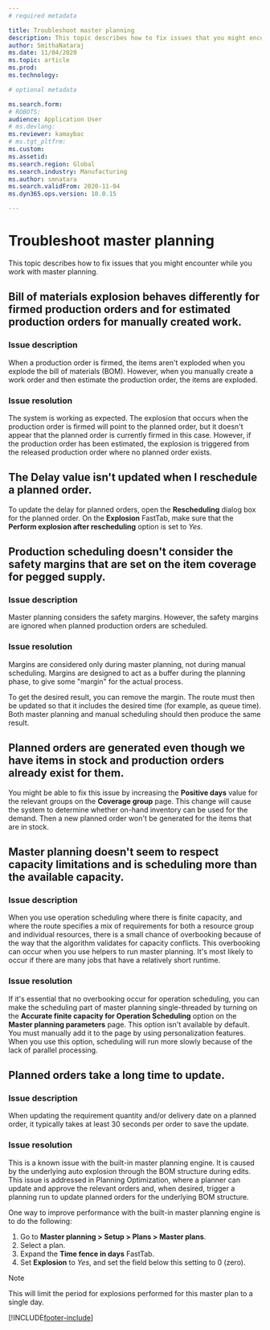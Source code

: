 ```yaml
---
# required metadata

title: Troubleshoot master planning
description: This topic describes how to fix issues that you might encounter while you work with master planning.
author: SmithaNataraj
ms.date: 11/04/2020
ms.topic: article
ms.prod: 
ms.technology: 

# optional metadata

ms.search.form: 
# ROBOTS: 
audience: Application User
# ms.devlang: 
ms.reviewer: kamaybac
# ms.tgt_pltfrm: 
ms.custom: 
ms.assetid: 
ms.search.region: Global
ms.search.industry: Manufacturing
ms.author: smnatara
ms.search.validFrom: 2020-11-04
ms.dyn365.ops.version: 10.0.15

---
```

# Troubleshoot master planning

This topic describes how to fix issues that you might encounter while you work with master planning.

## Bill of materials explosion behaves differently for firmed production orders and for estimated production orders for manually created work.

### Issue description

When a production order is firmed, the items aren't exploded when you explode the bill of materials (BOM). However, when you manually create a work order and then estimate the production order, the items are exploded.

### Issue resolution

The system is working as expected. The explosion that occurs when the production order is firmed will point to the planned order, but it doesn't appear that the planned order is currently firmed in this case. However, if the production order has been estimated, the explosion is triggered from the released production order where no planned order exists.

## The Delay value isn't updated when I reschedule a planned order.

To update the delay for planned orders, open the **Rescheduling** dialog box for the planned order. On the **Explosion** FastTab, make sure that the **Perform explosion after rescheduling** option is set to *Yes*.

## Production scheduling doesn't consider the safety margins that are set on the item coverage for pegged supply.

### Issue description

Master planning considers the safety margins. However, the safety margins are ignored when planned production orders are scheduled.

### Issue resolution

Margins are considered only during master planning, not during manual scheduling. Margins are designed to act as a buffer during the planning phase, to give some "margin" for the actual process.

To get the desired result, you can remove the margin. The route must then be updated so that it includes the desired time (for example, as queue time). Both master planning and manual scheduling should then produce the same result.

## Planned orders are generated even though we have items in stock and production orders already exist for them.

You might be able to fix this issue by increasing the **Positive days** value for the relevant groups on the **Coverage group** page. This change will cause the system to determine whether on-hand inventory can be used for the demand. Then a new planned order won't be generated for the items that are in stock.

## Master planning doesn't seem to respect capacity limitations and is scheduling more than the available capacity.

### Issue description

When you use operation scheduling where there is finite capacity, and where the route specifies a mix of requirements for both a resource group and individual resources, there is a small chance of overbooking because of the way that the algorithm validates for capacity conflicts. This overbooking can occur when you use helpers to run master planning. It's most likely to occur if there are many jobs that have a relatively short runtime.

### Issue resolution

If it's essential that no overbooking occur for operation scheduling, you can make the scheduling part of master planning single-threaded by turning on the **Accurate finite capacity for Operation Scheduling** option on the **Master planning parameters** page. This option isn't available by default. You must manually add it to the page by using personalization features. When you use this option, scheduling will run more slowly because of the lack of parallel processing.

## Planned orders take a long time to update.

### Issue description

When updating the requirement quantity and/or delivery date on a planned order, it typically takes at least 30 seconds per order to save the update.

### Issue resolution

This is a known issue with the built-in master planning engine. It is caused by the underlying auto explosion through the BOM structure during edits. This issue is addressed in Planning Optimization, where a planner can update and approve the relevant orders and, when desired, trigger a planning run to update planned orders for the underlying BOM structure.

One way to improve performance with the built-in master planning engine is to do the following:

1. Go to **Master planning \> Setup \> Plans \> Master plans**.
1. Select a plan.
1. Expand the **Time fence in days** FastTab.
1. Set **Explosion** to *Yes*, and set the field below this setting to 0 (zero).

> [!NOTE]
> This will limit the period for explosions performed for this master plan to a single day.


[!INCLUDE[footer-include](../../includes/footer-banner.md)]